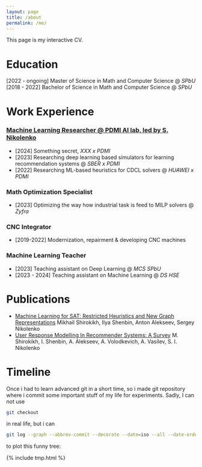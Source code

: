 ```yaml
---
layout: page
title: /about
permalink: /me/
---
```


This page is my interactive CV. 

# Education
[2022 - ongoing] Master of Science in Math and Computer Science @ *SPbU*
[2018 - 2022] Bachelor of Science in Math and Computer Science @ *SPbU*

# Work Experience

### [Machine Learning Researcher @ PDMI AI lab, led by S. Nikolenko](https://ai.pdmi.ras.ru/)
* [2024] Something secret, *XXX x PDMI*
* [2023] Researching deep learning based simulators for learning recommendation systems @ *SBER x PDMI*
* [2022] Researching ML-based heuristics for CDCL solvers @ *HUAWEI x PDMI*

### Math Optimization Specialist
* [2023] Optimizing the way how industrial task is feed to MILP solvers @ *Zyfra*

### CNC Integrator
* [2019-2022] Modernization, repairment & developing CNC machines 

### Machine Learning Teacher
* [2023] Teaching assistant on Deep Learning @ *MCS SPbU*
* [2023 - 2024] Teaching assistant on Machine Learning @ *DS HSE*

# Publications
* [Machine Learning for SAT: Restricted Heuristics and New Graph Representations](https://arxiv.org/abs/2307.09141) Mikhail Shirokikh, Ilya Shenbin, Anton Alekseev, Sergey Nikolenko
* [User Response Modelling In Recommender Systems: A Survey](http://ftp.pdmi.ras.ru/pub/publicat/znsl/v530/p141.pdf) M. Shirokikh, I. Shenbin, A. Alekseev, A. Volodkevich, A. Vasilev, S. I. Nikolenko

# Timeline

Once i had to learn advanced git in a short time, so i made git repository where i commit some important stuff of my life for experiments. Sadly, I can not use 
```bash
git checkout
``` 
in real life, but i can 

```bash
git log --graph --abbrev-commit --decorate --date=iso --all --date-order
```
to plot this funny tree:

{% include tmp.html %}
